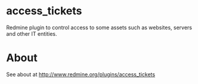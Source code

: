 # access_tickets
Redmine plugin to control access to some assets such as websites, servers and other IT entities.

# About
See about at http://www.redmine.org/plugins/access_tickets
